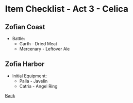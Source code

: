 # Item Checklist - Act 3 - Celica

## Zofian Coast

- Battle:
  - Garth - Dried Meat
  - Mercenary - Leftover Ale

## Zofia Harbor

- Initial Equipment:
  - Palla - Javelin
  - Catria - Angel Ring

[Back](README.md)
